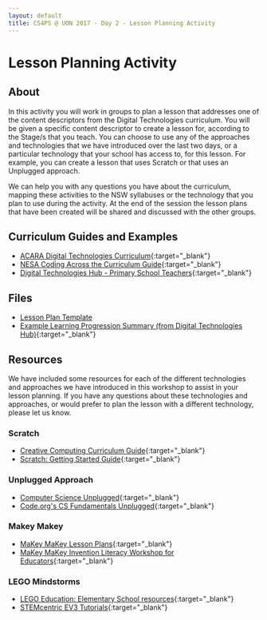 ```yaml
---
layout: default
title: CS4PS @ UON 2017 - Day 2 - Lesson Planning Activity
---
```


# Lesson Planning Activity

## About

In this activity you will work in groups to plan a lesson that addresses one of the content descriptors from the Digital Technologies curriculum.
You will be given a specific content descriptor to create a lesson for, according to the Stage/s that you teach.
You can choose to use any of the approaches and technologies that we have introduced over the last two days, or a particular technology that your school has access to, for this lesson.
For example, you can create a lesson that uses Scratch or that uses an Unplugged approach.

We can help you with any questions you have about the curriculum, mapping these activities to the NSW syllabuses or the technology that you plan to use during the activity.
At the end of the session the lesson plans that have been created will be shared and discussed with the other groups.  

## Curriculum Guides and Examples

- [ACARA Digital Technologies Curriculum](http://www.australiancurriculum.edu.au/technologies/digital-technologies/curriculum/f-10?layout=1){:target="_blank"}
- [NESA Coding Across the Curriculum Guide](https://educationstandards.nsw.edu.au/wps/portal/nesa/k-10/learning-areas/technology/coding-across-the-curriculum){:target="_blank"}
- [Digital Technologies Hub - Primary School Teachers](https://www.digitaltechnologieshub.edu.au/primary-teachers){:target="_blank"}

## Files

- [Lesson Plan Template](lesson_plan_template.docx)
- [Example Learning Progression Summary (from Digital Technologies Hub)](https://www.digitaltechnologieshub.edu.au/docs/default-source/default-document-library/year3_4-progress-chart.png?sfvrsn=0){:target="_blank"}

## Resources

We have included some resources for each of the different technologies and approaches we have introduced in this workshop to assist in your lesson planning.
If you have any questions about these technologies and approaches, or would prefer to plan the lesson with a different technology, please let us know.

### Scratch

- [Creative Computing Curriculum Guide](http://scratched.gse.harvard.edu/guide/){:target="_blank"}
- [Scratch: Getting Started Guide](https://cdn.scratch.mit.edu/scratchr2/static/__dc00b50fa64739ae736b109a697444f5__/pdfs/help/Getting-Started-Guide-Scratch2.pdf){:target="_blank"}

### Unplugged Approach

- [Computer Science Unplugged](http://csunplugged.org/){:target="_blank"}
- [Code.org's CS Fundamentals Unplugged](https://code.org/curriculum/unplugged){:target="_blank"}

### Makey Makey

- [MaKey MaKey Lesson Plans](http://makeymakey.com/lessons/){:target="_blank"}
- [MaKey MaKey Invention Literacy Workshop for Educators](https://sites.google.com/site/makeymakeyk12/home){:target="_blank"}

### LEGO Mindstorms

- [LEGO Education: Elementary School resources](https://education.lego.com/en-us/elementary/explore){:target="_blank"}
- [STEMcentric EV3 Tutorials](http://www.stemcentric.com/ev3-tutorial/){:target="_blank"}
